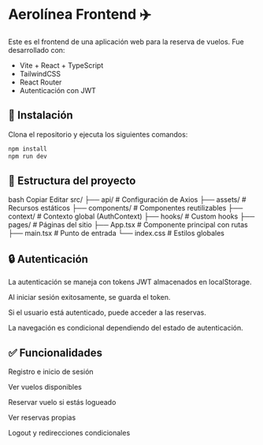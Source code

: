 # Aerolínea Frontend ✈️

Este es el frontend de una aplicación web para la reserva de vuelos. Fue desarrollado con:

- Vite + React + TypeScript
- TailwindCSS
- React Router
- Autenticación con JWT

## 🚀 Instalación

Clona el repositorio y ejecuta los siguientes comandos:

```bash
npm install
npm run dev
```

## 📁 Estructura del proyecto

bash
Copiar
Editar
src/
├── api/ # Configuración de Axios
├── assets/ # Recursos estáticos
├── components/ # Componentes reutilizables
├── context/ # Contexto global (AuthContext)
├── hooks/ # Custom hooks
├── pages/ # Páginas del sitio
├── App.tsx # Componente principal con rutas
├── main.tsx # Punto de entrada
└── index.css # Estilos globales

## 🔒 Autenticación

La autenticación se maneja con tokens JWT almacenados en localStorage.

Al iniciar sesión exitosamente, se guarda el token.

Si el usuario está autenticado, puede acceder a las reservas.

La navegación es condicional dependiendo del estado de autenticación.

## ✅ Funcionalidades

Registro e inicio de sesión

Ver vuelos disponibles

Reservar vuelo si estás logueado

Ver reservas propias

Logout y redirecciones condicionales
